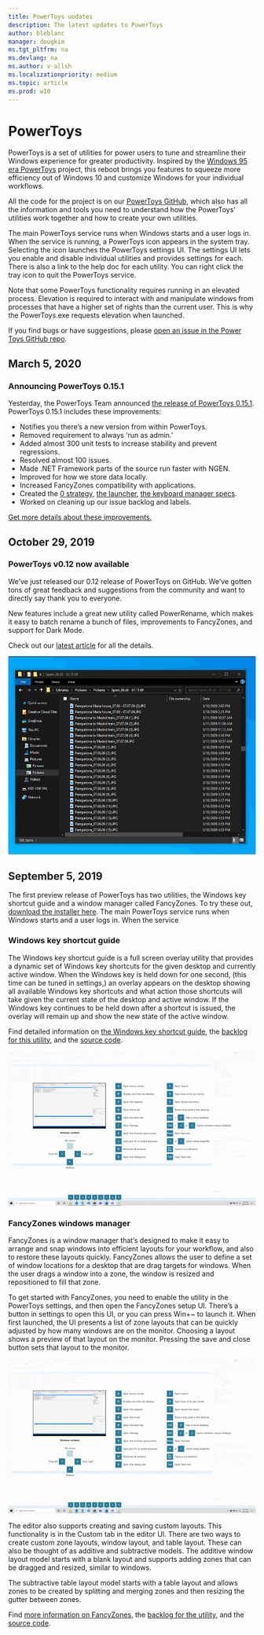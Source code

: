 ```yaml
---
title: PowerToys uodates
description: The latest updates to PowerToys
author: bleblanc
manager: dougkim
ms.tgt_pltfrm: na
ms.devlang: na
ms.author: v-allsh
ms.localizationpriority: medium
ms.topic: article
ms.prod: w10
---
```


# PowerToys

PowerToys is a set of utilities for power users to tune and streamline their Windows experience for greater productivity. Inspired by the [Windows 95 era PowerToys](https://en.wikipedia.org/wiki/Microsoft_PowerToys) project, this reboot brings you features to squeeze more efficiency out of Windows 10 and customize Windows for your individual workflows.

All the code for the project is on our [PowerToys GitHub](https://github.com/microsoft/PowerToys), which also has all the information and tools you need to understand how the PowerToys’ utilities work together and how to create your own utilities. 

The main PowerToys service runs when Windows starts and a user logs in. When the service is running, a PowerToys icon appears in the system tray. Selecting the icon launches the PowerToys settings UI. The settings UI lets you enable and disable individual utilities and provides settings for each. There is also a link to the help doc for each utility. You can right click the tray icon to quit the PowerToys service.
 
Note that some PowerToys functionality requires running in an elevated process. Elevation is required to interact with and manipulate windows from processes that have a higher set of rights than the current user. This is why the PowerToys.exe requests elevation when launched.

If you find bugs or have suggestions, please [open an issue in the Power Toys GitHub repo](https://github.com/microsoft/PowerToys/issues/new).

## March 5, 2020

### Announcing PowerToys 0.15.1

Yesterday, the PowerToys Team announced [the release of PowerToys 0.15.1](https://github.com/microsoft/PowerToys/releases/tag/v0.15.0). PowerToys 0.15.1 includes these improvements:

* Notifies you there’s a new version from within PowerToys.
* Removed requirement to always ‘run as admin.’
* Added almost 300 unit tests to increase stability and prevent regressions.
* Resolved almost 100 issues.
* Made .NET Framework parts of the source run faster with NGEN.
* Improved for how we store data locally.
* Increased FancyZones compatibility with applications.
* Created the [0 strategy](https://github.com/microsoft/PowerToys/wiki/Version-1.0-Strategy), [the launcher](https://github.com/microsoft/PowerToys/wiki/Launcher), [the keyboard manager specs](https://github.com/microsoft/PowerToys/wiki/Keyboard-Manager).
* Worked on cleaning up our issue backlog and labels.

[Get more details about these improvements.](https://github.com/microsoft/PowerToys/releases/tag/v0.15.0)

## October 29, 2019

### PowerToys v0.12 now available
We’ve just released our 0.12 release of PowerToys on GitHub. We’ve gotten tons of great feedback and suggestions from the community and want to directly say thank you to everyone.

New features include a great new utility called PowerRename, which makes it easy to batch rename a bunch of files, improvements to FancyZones, and support for Dark Mode.

Check out our [latest article](https://insider.windows.com/en-us/articles/powertoys-v012-now-available/) for all the details.

![New PowerRename feature](images/19003-1.gif)

## September 5, 2019

The first preview release of PowerToys has two utilities, the Windows key shortcut guide and a window manager called FancyZones. To try these out, [download the installer here](https://github.com/microsoft/PowerToys/releases). The main PowerToys service runs when Windows starts and a user logs in. When the service 

### Windows key shortcut guide

The Windows key shortcut guide is a full screen overlay utility that provides a dynamic set of Windows key shortcuts for the given desktop and currently active window. When the Windows key is held down for one second, (this time can be tuned in settings,) an overlay appears on the desktop showing all available Windows key shortcuts and what action those shortcuts will take given the current state of the desktop and active window. If the Windows key continues to be held down after a shortcut is issued, the overlay will remain up and show the new state of the active window.

Find detailed information on [the Windows key shortcut guide](https://github.com/Microsoft/PowerToys/tree/master/src/modules/shortcut_guide/README.md), the [backlog for this utility](https://github.com/microsoft/PowerToys/blob/master/doc/planning/ShortcutGuideBacklog.md), and the [source code](https://github.com/Microsoft/PowerToys/tree/master/src/modules/shortcut_guide).

![Windows key shortcut guide](images/powertoys-1.png)

### FancyZones windows manager
FancyZones is a window manager that’s designed to make it easy to arrange and snap windows into efficient layouts for your workflow, and also to restore these layouts quickly. FancyZones allows the user to define a set of window locations for a desktop that are drag targets for windows. When the user drags a window into a zone, the window is resized and repositioned to fill that zone.
 
To get started with FancyZones, you need to enable the utility in the PowerToys settings, and then open the FancyZones setup UI. There’s a button in settings to open this UI, or you can press Win+~ to launch it. When first launched, the UI presents a list of zone layouts that can be quickly adjusted by how many windows are on the monitor. Choosing a layout shows a preview of that layout on the monitor. Pressing the save and close button sets that layout to the monitor.

![FancyZones editor](images/powertoys-1.png )
 
The editor also supports creating and saving custom layouts. This functionality is in the Custom tab in the editor UI. There are two ways to create custom zone layouts, window layout, and table layout. These can also be thought of as additive and subtractive models. The additive window layout model starts with a blank layout and supports adding zones that can be dragged and resized, similar to windows.

The subtractive table layout model starts with a table layout and allows zones to be created by splitting and merging zones and then resizing the gutter between zones.
 
Find [more information on FancyZones](https://github.com/Microsoft/PowerToys/tree/master/src/modules/fancyzones/README.md), the [backlog for the utility](https://github.com/microsoft/PowerToys/blob/master/doc/planning/FancyZonesBacklog.md), and the [source code](https://github.com/Microsoft/PowerToys/tree/master/src/modules/fancyzones).
